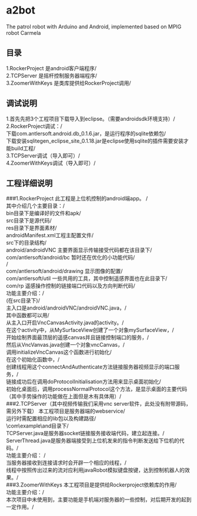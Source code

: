 # a2bot
The patrol robot with Arduino and Android, implemented based on MPIG robot Carmela
## 目录
1.RockerProject 是android客户端程序/<br>
2.TCPServer 是摇杆控制服务器端程序/<br>
3.ZoomerWithKeys 是类库提供给RockerProject调用/<br>
## 调试说明
1.首先先把3个工程项目下载导入到eclipse。（需要androidsdk环境支持）/<br>
2.RockerProject调试：/<br>
  下载com.antlersoft.android.db_0.1.6.jar，是运行程序的sqlite依赖包/<br>
  下载安装sqlitegen_eclipse_site_0.1.18.jar是eclipse使用sqlite的插件需要安装才能build工程/<br>
3.TCPServer调试（导入即可）/<br>
4.ZoomerWithKeys调试（导入即可）/<br>
## 工程详细说明
###1.RockerProject
  此工程是上位机控制的android端app。 /<br>
  其中介绍几个主要目录：/<br>
    bin目录下是编译好的文件和apk/<br>
    src目录下是源代码/<br>
    res目录下是界面素材/<br>
    androidManifest.xml工程主配置文件/<br>
  src下的目录结构/<br>
    android/androidVNC   主要界面显示传输接受代码都在该目录下/<br>
    com/antlersoft/android/bc  暂时还在优化的小功能代码/<br>/<br>
    com/antlersoft/android/drawing 显示图像的配置/<br>
    com/antlersoft/util  一些共用的工具，其中控制遥感界面也在此目录下/<br>
    com/rp 遥感操作控制的链接端口代码以及方向判断代码/<br>
  功能主要介绍：/<br>
    (在src目录下)/<br>
    主入口是android/androidVNC/androidVNC.java，/<br>
    其中函数都可以用/<br>
    从主入口开启VncCanvasActivity.java的activity。/<br>
    在这个activity中，从MySurfaceView创建了一个对象mySurfaceView，/<br>
    开始绘制界面最顶层的遥感canvas并且链接控制端口的服务，/<br>
    然后从VncVanvas.java创建一个对象vncCanvas，/<br>
    调用initializeVncCanvas这个函数进行初始化/<br>
    在这个初始化函数中，/<br>
    创建线程用这个connectAndAuthenticate方法链接服务器视频显示的端口服务，/<br>
    链接成功后在调用doProtocolInitialisation方法用来显示桌面初始化/<br>
    初始化桌面后，调用processNormalProtocol这个方法，是显示桌面的主要代码（其中手势操作的功能做在上面但是木有具体用）/<br>
###2.TCPServer（其中视频传输我们采用vnc server软件，此处没有附带源码，需另外下载）
  本工程项目是服务器端的webservice/<br>
  运行时需配置相应的lib包以及构建路径/<br>
    \com\example\and目录下/<br>
    TCPServer.java是服务器socket链接服务接收端代码，建立起连接。/<br>
    ServerThread.java是服务器端接受到上位机发来的指令判断发送给下位机的代码。/<br>
  功能主要介绍：  /<br>
    当服务器接收到连接请求时会开辟一个相应的线程，/<br>
    线程中按照传出过来的流对应利用javaRobot模拟键盘按键，达到控制机器人的效果。/<br>
###3.ZoomerWithKeys
  本工程项目是提供给Rockerproject依赖库的作用/<br>
  功能主要介绍：/<br>
    本次项目中未使用到，主要功能是手机端对服务器的一些控制，对后期开发的起到一定作用。/<br>
